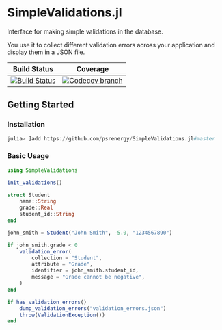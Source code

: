 # SimpleValidations.jl
Interface for making simple validations in the database. 

You use it to collect different validation errors across your application and display them in a JSON file.


[build-img]: https://github.com/psrenergy/SimpleValidations.jl/actions/workflows/ci.yml/badge.svg
[build-url]: https://github.com/psrenergy/SimpleValidations.jl/actions/workflows/ci.yml

[codecov-img]: https://codecov.io/gh/psrenergy/SimpleValidations.jl/coverage.svg?branch=master
[codecov-url]: https://codecov.io/gh/psrenergy/SimpleValidations.jl?branch=master

| **Build Status** | **Coverage** | 
|:-----------------:|:-----------------:|
| [![Build Status][build-img]][build-url] | [![Codecov branch][codecov-img]][codecov-url] |


## Getting Started

### Installation
```julia
julia> ]add https://github.com/psrenergy/SimpleValidations.jl#master
```

### Basic Usage

```julia
using SimpleValidations

init_validations()

struct Student
    name::String
    grade::Real
    student_id::String
end

john_smith = Student("John Smith", -5.0, "1234567890")

if john_smith.grade < 0
    validation_error(
        collection = "Student",
        attribute = "Grade", 
        identifier = john_smith.student_id,
        message = "Grade cannot be negative",
    )
end

if has_validation_errors()
    dump_validation_errors("validation_errors.json")
    throw(ValidationException())
end
```
